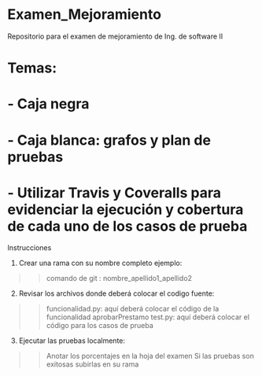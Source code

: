 # Examen_Mejoramiento
Repositorio para el examen de mejoramiento de Ing. de software II

# Temas:
# - Caja negra 
# - Caja blanca: grafos y plan de pruebas
# - Utilizar Travis y Coveralls para evidenciar la ejecución y cobertura de cada uno de los casos de prueba

Instrucciones 

1) Crear una rama con su nombre completo ejemplo:
>> comando de git : nombre_apellido1_apellido2

2) Revisar los archivos donde deberá colocar el codigo fuente:
>> funcionalidad.py: aquí deberá colocar el código de la funcionalidad aprobarPrestamo
>> test.py: aquí deberá colocar el código para los casos de prueba

3) Ejecutar las pruebas localmente:
>> Anotar los porcentajes en la hoja del examen
>> Si las pruebas son exitosas subirlas en su rama
